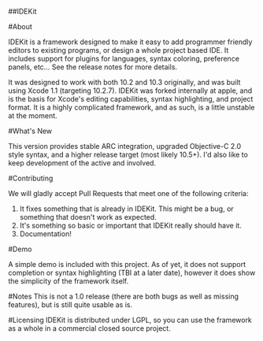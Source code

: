 ##IDEKit

#About

IDEKit is a framework designed to make it easy to add programmer friendly editors to existing programs, or design a whole project based IDE.  It includes support for plugins for languages, syntax coloring, preference panels, etc...  See the release notes for more details.

It was designed to work with both 10.2 and 10.3 originally, and was built using Xcode 1.1 (targeting 10.2.7).  IDEKit was forked internally at apple, and is the basis for Xcode's editing capabilities, syntax highlighting, and project format.  It is a highly complicated framework, and as such, is a little unstable at the moment.

#What's New

This version provides stable ARC integration, upgraded Objective-C 2.0 style syntax, and a higher release target (most likely 10.5+).  I'd also like to keep development of the active and involved.  

#Contributing

We will gladly accept Pull Requests that meet one of the following criteria:

1. It fixes something that is already in IDEKit.  This might be a bug, or something that doesn't work as expected.
2. It's something so basic or important that IDEKit really should have it.
3. Documentation!

#Demo

A simple demo is included with this project.  As of yet, it does not support completion or syntax highlighting (TBI at a later date), however it does show the simplicity of the framework itself.  

#Notes
This is not a 1.0 release (there are both bugs as well as missing features), but is still quite usable as is.

#Licensing
IDEKit is distributed under LGPL, so you can use the framework as a whole in a commercial closed source project.
